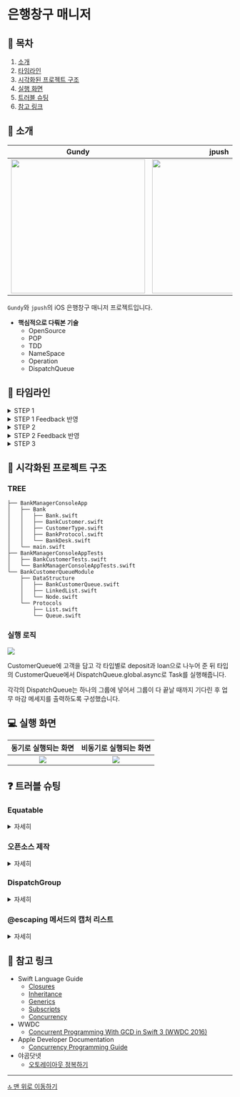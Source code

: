 # 은행창구 매니저

## 📖 목차
1. [소개](#-소개)
2. [타임라인](#-타임라인)
3. [시각화된 프로젝트 구조](#-시각화된-프로젝트-구조)
4. [실행 화면](#-실행-화면)
5. [트러블 슈팅](#-트러블-슈팅)
6. [참고 링크](#-참고-링크)

## 🌱 소개

|Gundy|jpush|
|:-:|:-:|
|<img src="https://i.imgur.com/od5Wj9n.png" width = 300/>|<img src="https://avatars.githubusercontent.com/u/82566116?v=4" width = 300/>|

`Gundy`와 `jpush`의 iOS 은행창구 매니저 프로젝트입니다.

- **핵심적으로 다뤄본 기술**
    - OpenSource
    - POP
    - TDD
    - NameSpace
    - Operation
    - DispatchQueue

## 📆 타임라인

<details>
<summary>STEP 1</summary>

221101 
    
- LinkedList, Node, BankcustomerQueue 생성
- BankcustomerQueue 타입 내부 stub 구현
    - enqueue, dequeue, isEmpty, peek, clear   
- LinkedList 내부 stub 구현
    - head, tail, pushLast, popFirst, clear, peek, isEmpty
- UnitTest 작성
</details>

<details>
<summary>STEP 1 Feedback 반영</summary>

221103
    
- 테스트 케이스 추가
- Queue의 Generic 설정
</details>

<details>
<summary>STEP 2</summary>

221104
    
- STEP 1에서 구현한 BancCustomerQueue를 SPM으로 제작하여 프로젝트에 추가
- BankCustomer 생성
- BankProtocol 생성
- Bank 생성 및 구현
    - BankProtocol 채택
    - 메서드 구현
        - open, floatingMenu, work, close, init
    - 중첩타입으로 Constant 구현
</details>
 
<details>
<summary>STEP 2 Feedback 반영</summary>

221108
    
- 내부 Constant 타입을 enum 에서 struct로 변경 및 CustomerType 추가
- open 메서드의 네이밍 변경 및 기능을 쪼개서 분리
</details>
<details>
    
<summary>STEP 3</summary>

221108
    
- 예금 업무를 처리하는 deposit() 메서드 구현
- 업무 마감 후 초기화 시키는 configure 메서드 구현
- 대출 업무를 처리하는 loan() 메서드 구현
</details> 

## 👀 시각화된 프로젝트 구조

### TREE

```
├── BankManagerConsoleApp
│   ├── Bank
│   │   ├── Bank.swift
│   │   ├── BankCustomer.swift
│   │   ├── CustomerType.swift
│   │   ├── BankProtocol.swift
│   │   └── BankDesk.swift
│   └── main.swift
├── BankManagerConsoleAppTests
│   ├── BankCustomerTests.swift
│   └── BankManagerConsoleAppTests.swift
└── BankCustomerQueueModule
    ├── DataStructure
    │   ├── BankCustomerQueue.swift
    │   ├── LinkedList.swift
    │   └── Node.swift
    └── Protocols
        ├── List.swift
        └── Queue.swift
```

### 실행 로직
![](https://i.imgur.com/TBmcoQz.png)

CustomerQueue에 고객을 담고
각 타입별로 deposit과 loan으로 나누어 준 뒤
타입의 CustomerQueue에서 DispatchQueue.global.async로 Task를 실행해줍니다.

각각의 DispatchQueue는 하나의 그룹에 넣어서 그룹이 다 끝날 때까지 기다린 후 업무 마감 메세지를 출력하도록 구성했습니다.

## 💻 실행 화면


| 동기로 실행되는 화면 | 비동기로 실행되는 화면 |
|:--:|:--:|
|![](https://i.imgur.com/Uv04ICE.gif)|![](https://i.imgur.com/GbOgG0K.gif)|


## ❓ 트러블 슈팅

### Equatable
<details>
<summary>자세히</summary>
Queue에서 꺼낸 Queueable 타입의 값을 Equatable을 채택해주어 비교할 수 있도록 하고 싶었습니다.

![](https://i.imgur.com/VoYAGwz.png)

이부분을 해결하기 위하여 찾아보니 내부 요소인 Queueable 타입에 Equatable인 타입이 들어올 수 있도록 처리를 해 주었으나 잘 해결되지 않았고 직접적으로 Queue의 타입을 지정해주어서 출력되는 값이 String, Int 같은 Equatable 이 채택된 타입의 값을 받을 수 있도록 처리해서 해결해주었습니다.

![](https://i.imgur.com/C1wMhZ5.png)
</details>

### 오픈소스 제작
<details>
<summary>자세히</summary>
STEP 1에서 구현한 제네릭 타입을 지원하는 Queue를 오픈소스로 제작하기 위해 Swift Package Manager를 사용하였습니다. 오픈소스를 제작하고 나서 프로젝트에 적용하고 커밋을 하면 해당 커밋을 pull한 다른 사람들도 패키지가 적용된 상태로 바로 사용할 수 있을 줄 알았습니다. 

하지만 적용한 사람 이외에는 사용할 수도 없었고, 같은 패키지를 추가하여 사용할 수도 없었습니다. 이미 추가되어있는 패키지라서 추가할 수 없다는 멘트였습니다. 이 문제를 해결하기 위해 프로젝트 폴더도 뒤져봤지만 패키지는 프로젝트 폴더에 저장되지 않았고, 더 알아본 결과 Xcode 폴더 내부에서 발견할 수 있었습니다. 해당 파일을 삭제하는 것도 정답은 아니었는데, Xcode 프로젝트 상에서 해당 패키지를 resolve 하는 것으로 해결하였습니다.
</details>

### DispatchGroup
<details>
<summary>자세히</summary>
STEP 3에서 비동기 작업을 구현하면서 DispatchQueue를 활용했습니다. 이를 적용하면서 각각의 예금업무와 대출업무가 모두 마무리 된 이후에 업무 마감 안내문구를 출력해야하기 때문에 예금업무 대기열과 대출업무 대기열을 그룹으로 만들어 `wait()`을 사용하였습니다. 하지만 작업이 끝날 때까지 기다리는 경우도, 기다리지 않는 경우도 임의로 발생해 문제가 되었습니다. 저희가 그룹에 작업을 추가하기 위해 `enter()`와 `leave()` 메서드를 사용한 부분에서 문제가 된 것이라고 생각해, task를 추가할 때 group을 매개변수로 받아서 그룹에 추가하였습니다. 그렇게 해서 너무 빠른 속도로 코드가 진행돼 task가 제대로 수행되기 전에 다음 코드가 실행되는 것을 막았습니다.
</details>
    
### @escaping 메서드의 캡처 리스트
<details>
<summary>자세히</summary>
    
![](https://i.imgur.com/ylgIeiL.png)

비동기로 task를 그냥 보내주는 경우 
`Escaping closure captures mutating 'self' parameter` 의 오류가 발생했습니다.

escaping closure는 mutating 한 parameter를 캡처해야 했습니다.
혹시 함수 바깥에서 실행되다보니 같은 프로퍼티에 접근할 경우 충돌이 발생해서 캡쳐를 해야하는 것일까? 싶었습니다.

![](https://i.imgur.com/mtRCpbD.png)

캡처를 해 주었으나 이번에는 캡처 리스트는 **캡처**되었기 때문에 변할 수 없는 `상수, let`이 되었습니다. 
이것을 해결하기 위해서는 self의 타입이 class 가 되거나 프로퍼티가 외부에서 접근 가능한 타입 프로퍼티가 되어야 했습니다.

class로 변경하지 않고 현 상태인 struct를 유지하며 수정하고 싶었기 때문에 타입프로퍼티로 변경해주었습니다.

![](https://i.imgur.com/Hc4Uorq.png)
</details>
    
## 🔗 참고 링크

- Swift Language Guide
    - [Closures](https://docs.swift.org/swift-book/LanguageGuide/Closures.html)
    - [Inheritance](https://docs.swift.org/swift-book/LanguageGuide/Inheritance.html)
    - [Generics](https://docs.swift.org/swift-book/LanguageGuide/Generics.html)
    - [Subscripts](https://docs.swift.org/swift-book/LanguageGuide/Subscripts.html)
    - [Concurrency](https://docs.swift.org/swift-book/LanguageGuide/Concurrency.html)
- WWDC
    - [Concurrent Programming With GCD in Swift 3 (WWDC 2016)](https://developer.apple.com/videos/play/wwdc2019/257/)
- Apple Developer Documentation
    - [Concurrency Programming Guide](https://developer.apple.com/library/archive/documentation/General/Conceptual/ConcurrencyProgrammingGuide/Introduction/Introduction.html)
- 야곰닷넷
    - [오토레이아웃 정복하기](https://yagom.net/courses/autolayout/)

---

[🔝 맨 위로 이동하기](#은행창구-매니저)
